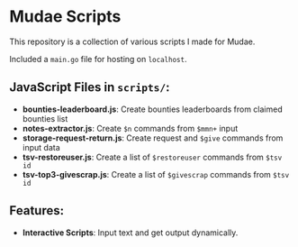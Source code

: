# Mudae Scripts

This repository is a collection of various scripts I made for Mudae.

Included a `main.go` file for hosting on `localhost`.

## JavaScript Files in `scripts/`:
- **bounties-leaderboard.js**: Create bounties leaderboards from claimed bounties list
- **notes-extractor.js**: Create `$n` commands from `$mmn+` input
- **storage-request-return.js**: Create request and `$give` commands from input data
- **tsv-restoreuser.js**: Create a list of `$restoreuser` commands from `$tsv id`
- **tsv-top3-givescrap.js**: Create a list of `$givescrap` commands from `$tsv id`

## Features:
- **Interactive Scripts**: Input text and get output dynamically.
